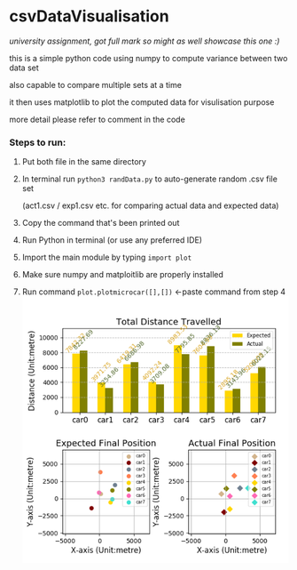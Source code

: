 # csvDataVisualisation
*university assignment, got full mark so might as well showcase this one :)*

this is a simple python code using numpy to compute variance between two data set

also capable to compare multiple sets at a time

it then uses matplotlib to plot the computed data for visulisation purpose

more detail please refer to comment in the code

### Steps to run:
1. Put both file in the same directory
2. In terminal run `python3 randData.py` to auto-generate random .csv file set
   
   (act1.csv / exp1.csv etc. for comparing actual data and expected data)
3. Copy the command that's been printed out
4. Run Python in terminal (or use any preferred IDE)
5. Import the main module by typing `import plot`
6. Make sure numpy and matploitlib are properly installed
7. Run command `plot.plotmicrocar([],[])` <-paste command from step 4
![sample](https://github.com/definitelyDaphne/csvDataVisualisation/blob/master/exampleFig.png)
